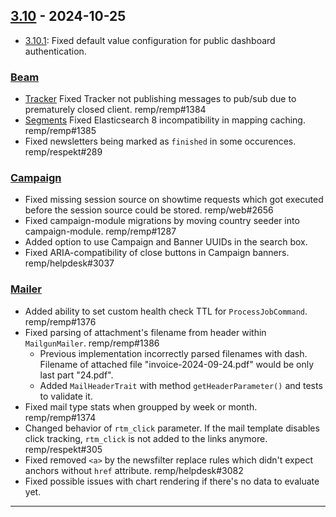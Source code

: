 ## [3.10] - 2024-10-25

- [3.10.1][Beam]: Fixed default value configuration for public dashboard authentication.


### [Beam]

- [Tracker] Fixed Tracker not publishing messages to pub/sub due to prematurely closed client. remp/remp#1384
- [Segments] Fixed Elasticsearch 8 incompatibility in mapping caching. remp/remp#1385
- Fixed newsletters being marked as `finished` in some occurences. remp/respekt#289

### [Campaign]

- Fixed missing session source on showtime requests which got executed before the session source could be stored. remp/web#2656
- Fixed campaign-module migrations by moving country seeder into campaign-module. remp/remp#1287
- Added option to use Campaign and Banner UUIDs in the search box.
- Fixed ARIA-compatibility of close buttons in Campaign banners. remp/helpdesk#3037

### [Mailer]

- Added ability to set custom health check TTL for `ProcessJobCommand`. remp/remp#1376
- Fixed parsing of attachment's filename from header within `MailgunMailer`. remp/remp#1386
  - Previous implementation incorrectly parsed filenames with dash. Filename of attached file "invoice-2024-09-24.pdf" would be only last part "24.pdf".
  - Added `MailHeaderTrait` with method `getHeaderParameter()` and tests to validate it.
- Fixed mail type stats when groupped by week or month. remp/remp#1374
- Changed behavior of `rtm_click` parameter. If the mail template disables click tracking, `rtm_click` is not added to the links anymore. remp/respekt#305
- Fixed removed `<a>` by the newsfilter replace rules which didn't expect anchors without `href` attribute. remp/helpdesk#3082
- Fixed possible issues with chart rendering if there's no data to evaluate yet.

---

[3.10]: https://github.com/remp2020/remp/compare/3.9.0...3.10.0

[Beam]: https://github.com/remp2020/remp/tree/master/Beam
[Campaign]: https://github.com/remp2020/remp/tree/master/Campaign
[Mailer]: https://github.com/remp2020/remp/tree/master/Mailer
[Sso]: https://github.com/remp2020/remp/tree/master/Sso
[Segments]: https://github.com/remp2020/remp/tree/master/Beam/go/cmd/segments
[Tracker]: https://github.com/remp2020/remp/tree/master/Beam/go/cmd/tracker
